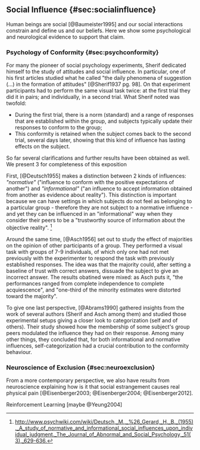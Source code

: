 
## Social Influence {#sec:socialinfluence}

Human beings are social [@Baumeister1995] and our social interactions constrain and define us and our beliefs. Here we show some psychological and neurological evidence to support that claim.

### Psychology of Conformity {#sec:psychconformity}

For many the pioneer of social psychology experiments, Sherif dedicated himself to the study of attitudes and social influence. In particular, one of his first articles studied what he called  "the daily phenomena of suggestion (…) in the formation of attitudes" [@Sherif1937 pg. 98]. On that experiment participants had to perform the same visual task twice: at the first trial they did it in pairs; and individually, in a second trial. What Sherif noted was twofold:

- During the first trial, there is a norm (standard) and a range of responses that are established within the group, and subjects typically update their responses to conform to the group;
- This conformity is retained when the subject comes back to the second trial, several days later, showing that this kind of influence has lasting effects on the subject.

So far several clarifications and further results have been obtained as well. We present 3 for completeness of this exposition

First, [@Deutsch1955] makes a distinction between 2 kinds of influences: _"normative"_ ("influence to conform with the positive expectations of another") and _"informational"_ ("an influence to accept information obtained from another as evidence about reality"). This distinction is important because we can have settings in which subjects do not feel as belonging to a particular group - therefore they are not subject to a normative influence - and yet they can be influenced in an "informational" way when they consider their peers to be a "trustworthy source of information about the objective reality". [^psychwiki]

Around the same time, [@Asch1956] set out to study the effect of majorities on the opinion of other participants of a group. They performed a visual task with groups of 7-9 individuals, of which only one had not met previously with the experimenter to respond the task with previously established responses. The idea was that the majority could, after setting a baseline of trust with correct answers, dissuade the subject to give an incorrect answer. The results obatined were mixed: as Asch puts it, "the performances ranged from complete independence to complete acquiescence", and "one-third of the minority estimates were distorted toward the majority".

<!--
We argue that both social comparisons to reduce uncertainty and the existence of normative pressure to comply depend on perceiving the source of influence as belonging to one's own category

Taken together the experiments show that self-categorization can be a crucial determining factor in social influence

Results from the three experiments suggest that self-categorization can be a crucial determining factor in social influence, and that the extent of informational and normative influence may depend very largely upon whether the source of influence is regarded as a member of a person's own category.
-->
<!-- Como estudado experimentalmente em [4], os dois tipos de influências interpessoais (normativa e informacional) dependem de que os indivíduos se percebam como membros do grupo. Para isso os autores do estudo refizeram os experimentos de Sherif e Asch com a diferença de que à noção de pertencimento de grupo dos participantes era salientada. Com isso, eles sugerem que os tipos de influência social interpessoal são casos particulares de influência referente informativa quando o indivíduo tem completa noção de pertencimento ao grupo. -->
To give one last perspective, [@Abrams1990] gathered insights from the work of several authors (Sherif and Asch among them) and studied those experimental setups giving a closer look to categorization (self and of others). Their study showed how the membership of some subject's group peers modulated the influence they had on their response. Among many other things, they concluded that, for both informational and normative influences, self-categorization had a crucial contribution to the conformity behaviour.

### Neuroscience of Exclusion {#sec:neuroexclusion}

From a more contemporary perspective, we also have results from neuroscience explaining how is it that social estrangement causes real physical pain [@Eisenberger2003; @Eisenberger2004; @Eisenberger2012].

Reinforcement Learning [maybe @Yeung2004]


[^psychwiki]:

    <http://www.psychwiki.com/wiki/Deutsch,_M.,_%26_Gerard,_H._B._(1955)._A_study_of_normative_and_informational_social_influences_upon_individual_judgment._The_Journal_of_Abnormal_and_Social_Psychology,_51(3),_629-636.>

